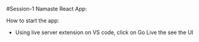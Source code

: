 #Session-1 Namaste React App:

How to start the app:
 - Using live server extension on VS code, click on Go Live the see the UI
